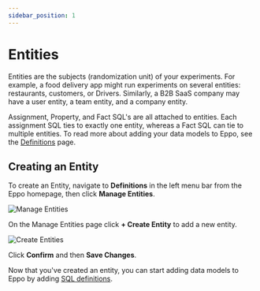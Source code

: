 ```yaml
---
sidebar_position: 1
---
```


# Entities

Entities are the subjects (randomization unit) of your experiments. For example, a food delivery app might run experiments on several entities: restaurants, customers, or Drivers. Similarly, a B2B SaaS company may have a user entity, a team entity, and a company entity.

Assignment, Property, and Fact SQL's are all attached to entities. Each assignment SQL ties to exactly one entity, whereas a Fact SQL can tie to multiple entities. To read more about adding your data models to Eppo, see the [Definitions](/data-management/definitions) page.

## Creating an Entity

To create an Entity, navigate to **Definitions** in the left menu bar from the Eppo homepage, then click **Manage Entities**.

![Manage Entities](/img/building-experiments/manage-entities.png)

On the Manage Entities page click **+ Create Entity** to add a new entity.

![Create Entities](/img/building-experiments/create-entity.png)

Click **Confirm** and then **Save Changes**.

Now that you've created an entity, you can start adding data models to Eppo by adding [SQL definitions](/data-management/definitions).